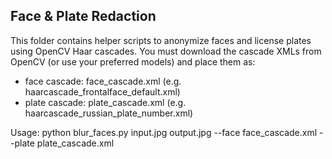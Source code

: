 
Face & Plate Redaction
----------------------
This folder contains helper scripts to anonymize faces and license plates using OpenCV Haar cascades.
You must download the cascade XMLs from OpenCV (or use your preferred models) and place them as:

- face cascade: face_cascade.xml (e.g. haarcascade_frontalface_default.xml)
- plate cascade: plate_cascade.xml (e.g. haarcascade_russian_plate_number.xml)

Usage:
    python blur_faces.py input.jpg output.jpg --face face_cascade.xml --plate plate_cascade.xml
